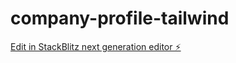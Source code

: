 # company-profile-tailwind

[Edit in StackBlitz next generation editor ⚡️](https://stackblitz.com/~/github.com/komangkrisnanda/company-profile-tailwind)